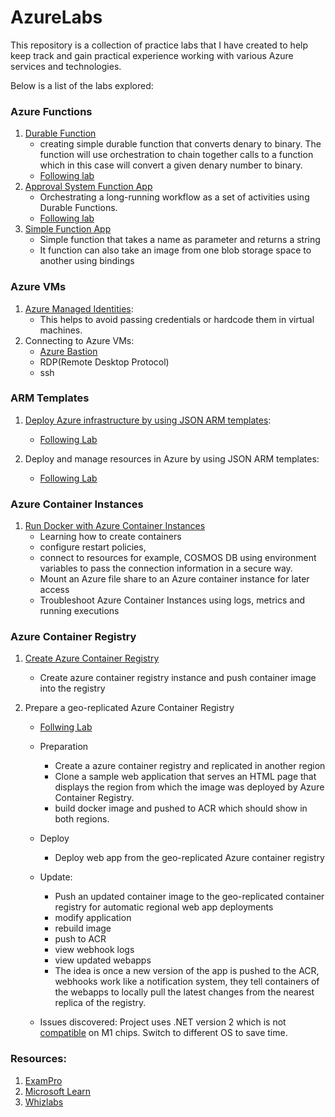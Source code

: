 # AzureLabs

This repository is a collection of practice labs that I have created to help keep track and gain practical experience working with various Azure services and technologies.

Below is a list of the labs explored:

### Azure Functions

1. [Durable Function](https://github.com/Jhedie/AzureLabs/tree/main/DurableFunctions)
   - creating simple durable function that converts denary to binary. The function will use orchestration to chain together calls to a function which in this case will convert a given denary number to binary.
   - [Following lab](https://learn.microsoft.com/en-us/azure/azure-functions/durable/quickstart-ts-vscode?pivots=nodejs-model-v4)
2. [Approval System Function App](https://github.com/Jhedie/AzureLabs/tree/main/approvalSystemFuncApp)
   - Orchestrating a long-running workflow as a set of activities using Durable Functions.
   - [Following lab](https://learn.microsoft.com/en-us/training/modules/create-long-running-serverless-workflow-with-durable-functions/1-introduction)
3. [Simple Function App](https://github.com/Jhedie/AzureLabs/tree/main/SimpleFunctionApp)
   - Simple function that takes a name as parameter and returns a string
   - It function can also take an image from one blob storage space to another using bindings

### Azure VMs

1. [Azure Managed Identities](https://learn.microsoft.com/en-us/azure/active-directory/managed-identities-azure-resources/qs-configure-portal-windows-vm):
   - This helps to avoid passing credentials or hardcode them in virtual machines.
2. Connecting to Azure VMs:
   - [Azure Bastion](https://learn.microsoft.com/en-us/azure/bastion/bastion-connect-vm-rdp-windows)
   - RDP(Remote Desktop Protocol)
   - ssh

### ARM Templates

1. [Deploy Azure infrastructure by using JSON ARM templates](https://github.com/Jhedie/AzureLabs/tree/main/azTemplates):

   - [Following Lab](https://learn.microsoft.com/en-us/training/modules/create-azure-resource-manager-template-vs-code/)

2. Deploy and manage resources in Azure by using JSON ARM templates:
   - [Following Lab](https://learn.microsoft.com/en-us/training/modules/modify-azure-resource-manager-template-reuse/1-introduction)

### Azure Container Instances

1. [Run Docker with Azure Container Instances](https://learn.microsoft.com/en-us/training/modules/run-docker-with-azure-container-instances/)
   - Learning how to create containers
   - configure restart policies,
   - connect to resources for example, COSMOS DB using environment variables to pass the connection information in a secure way.
   - Mount an Azure file share to an Azure container instance for later access
   - Troubleshoot Azure Container Instances using logs, metrics and running executions

### Azure Container Registry

1.  [Create Azure Container Registry](https://learn.microsoft.com/en-us/azure/container-registry/container-registry-get-started-portal?tabs=azure-cli)

    - Create azure container registry instance and push container image into the registry

2.  Prepare a geo-replicated Azure Container Registry
    - [Follwing Lab](https://learn.microsoft.com/en-us/azure/container-registry/container-registry-tutorial-prepare-registry)

    - Preparation
      - Create a azure container registry and replicated in another region
      - Clone a sample web application that serves an HTML page that displays the region from which the image was deployed by Azure Container Registry.
      - build docker image and pushed to ACR which should show in both regions.
    - Deploy
      - Deploy web app from the geo-replicated Azure container registry
    - Update:
      - Push an updated container image to the geo-replicated container registry for automatic regional web app deployments
      - modify application
      - rebuild image
      - push to ACR
      - view webhook logs
      - view updated webapps
      - The idea is once a new version of the app is pushed to the ACR, webhooks work    like a notification system, they tell containers of the webapps to locally pull the latest changes from the nearest replica of the registry.
     - Issues discovered: Project uses .NET version 2 which is not [compatible](https://github.com/NuGet/Home/issues/12227#issuecomment-1548221158) on M1 chips. Switch to different OS to save time.

### Resources:

1. [ExamPro](https://app.exampro.co/)
2. [Microsoft Learn](https://learn.microsoft.com/en-us/)
3. [Whizlabs](https://www.whizlabs.com/learn/course/microsoft-azure-certification-az-204/300)
